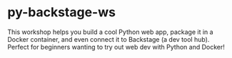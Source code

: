 # py-backstage-ws
This workshop helps you build a cool Python web app, package it in a Docker container, and even connect it to Backstage (a dev tool hub). Perfect for beginners wanting to try out web dev with Python and Docker!
